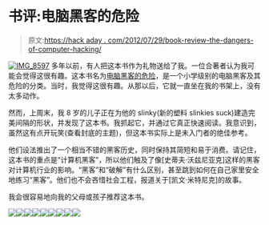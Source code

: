 # 书评:电脑黑客的危险

> 原文:[https://hack aday . com/2012/07/29/book-review-the-dangers-of-computer-hacking/](https://hackaday.com/2012/07/29/book-review-the-dangers-of-computer-hacking/)

[![](../Images/3c7abfecfa51f0d6ff0e90ea1aaae4f8.png "IMG_8597")](http://hackaday.com/wp-content/uploads/2012/07/img_8597.jpg) 多年以前，有人把这本书作为礼物送给了我。一位合著者认为我可能会觉得这很有趣。这本书名为[电脑黑客的危险](http://www.abebooks.com/servlet/SearchResults?an=john+knittel&sts=t&tn=dangers+of+computer+hacking)，是一个小学级别的电脑黑客及其危险的分类。当时，我觉得这很有趣。从那以后，它就一直坐在我的书架上，没有太多动作。

然而，上周末，我 8 岁的儿子正在为他的 slinky(新的塑料 slinkies suck)建造完美间隔的形状，并发现了这本书。我抓起它，并通过它真正快速阅读。我意识到，虽然这有点开玩笑(查看封底的主题)，但这本书实际上是未入门者的绝佳参考。

他们设法推出了一个相当不错的黑客历史，同时保持其简短和易于消费。请记住，这本书的重点是“计算机黑客”，所以他们触及了像[史蒂夫·沃兹尼亚克]这样的黑客对计算机行业的影响。“黑客”和“破解”有什么区别，甚至跳到如何在自己家里安全地练习“黑客”。他们也不会吝惜社会工程，报道关于[凯文·米特尼克]的故事。

我会很容易地向我的父母或孩子推荐这本书。

[![](../Images/4d39b687d38c10eeb1f6d20f0f18dbc3.png)](https://hackaday.com/wp-content/uploads/2012/07/img_8597.jpg)[![](../Images/e700cb6aedd08469da1d7cc06fa76e3d.png)](https://hackaday.com/wp-content/uploads/2012/07/img_8599.jpg)[![](../Images/b5c2276ad64451468e3e2fb73aeee671.png)](https://hackaday.com/wp-content/uploads/2012/07/img_8600.jpg)[![](../Images/9d9743eb93e3784d012055884690a359.png)](https://hackaday.com/wp-content/uploads/2012/07/img_8601.jpg)[![](../Images/9bd1af277a230d0d09554729ca8b7191.png)](https://hackaday.com/wp-content/uploads/2012/07/img_8602.jpg)[![](../Images/50a3a3151d23078982f5edbc292f66d5.png)](https://hackaday.com/wp-content/uploads/2012/07/img_8603.jpg)[![](../Images/024f36dc7f68a7094a74b9662c355788.png)](https://hackaday.com/wp-content/uploads/2012/07/img_8604.jpg)[![](../Images/3dca36b09326e86576d3231b85fec7de.png)](https://hackaday.com/wp-content/uploads/2012/07/img_8605.jpg)[![](../Images/607a5a73e15b8d8fb6d09b180a46720d.png)](https://hackaday.com/wp-content/uploads/2012/07/img_8606.jpg)